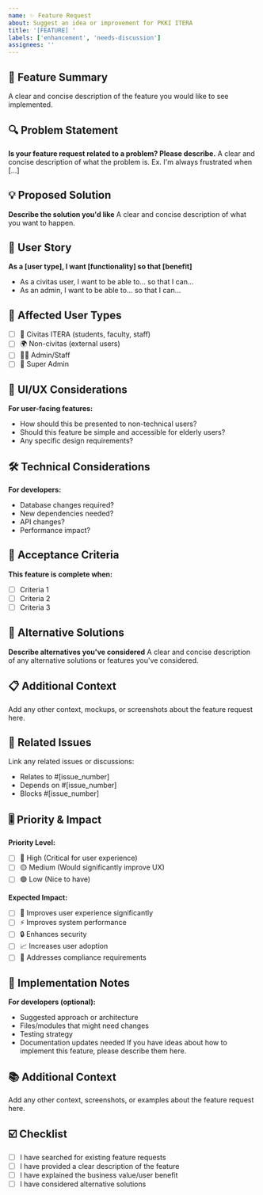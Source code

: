 ```yaml
---
name: ✨ Feature Request
about: Suggest an idea or improvement for PKKI ITERA
title: '[FEATURE] '
labels: ['enhancement', 'needs-discussion']
assignees: ''
---
```


## 🎯 Feature Summary
A clear and concise description of the feature you would like to see implemented.

## 🔍 Problem Statement
**Is your feature request related to a problem? Please describe.**
A clear and concise description of what the problem is. Ex. I'm always frustrated when [...]

## 💡 Proposed Solution
**Describe the solution you'd like**
A clear and concise description of what you want to happen.

## 🔄 User Story
**As a [user type], I want [functionality] so that [benefit]**
- As a civitas user, I want to be able to... so that I can...
- As an admin, I want to be able to... so that I can...

## 📱 Affected User Types
- [ ] 👥 Civitas ITERA (students, faculty, staff)
- [ ] 🌍 Non-civitas (external users)
- [ ] 👨‍💼 Admin/Staff
- [ ] 🔧 Super Admin

## 🎨 UI/UX Considerations
**For user-facing features:**
- How should this be presented to non-technical users?
- Should this feature be simple and accessible for elderly users?
- Any specific design requirements?

## 🛠️ Technical Considerations
**For developers:**
- Database changes required?
- New dependencies needed?
- API changes?
- Performance impact?

## 🎯 Acceptance Criteria
**This feature is complete when:**
- [ ] Criteria 1
- [ ] Criteria 2
- [ ] Criteria 3

## 🌟 Alternative Solutions
**Describe alternatives you've considered**
A clear and concise description of any alternative solutions or features you've considered.

## 📋 Additional Context
Add any other context, mockups, or screenshots about the feature request here.

## 🔗 Related Issues
Link any related issues or discussions:
- Relates to #[issue_number]
- Depends on #[issue_number]
- Blocks #[issue_number]

## 🎚️ Priority & Impact
**Priority Level:**
- [ ] 🔴 High (Critical for user experience)
- [ ] 🟡 Medium (Would significantly improve UX)
- [ ] 🟢 Low (Nice to have)

**Expected Impact:**
- [ ] 🚀 Improves user experience significantly
- [ ] ⚡ Improves system performance
- [ ] 🔒 Enhances security
- [ ] 📈 Increases user adoption
- [ ] 🎯 Addresses compliance requirements

## 📝 Implementation Notes
**For developers (optional):**
- Suggested approach or architecture
- Files/modules that might need changes
- Testing strategy
- Documentation updates needed
If you have ideas about how to implement this feature, please describe them here.

## 📚 Additional Context
Add any other context, screenshots, or examples about the feature request here.

## ☑️ Checklist
- [ ] I have searched for existing feature requests
- [ ] I have provided a clear description of the feature
- [ ] I have explained the business value/user benefit
- [ ] I have considered alternative solutions
